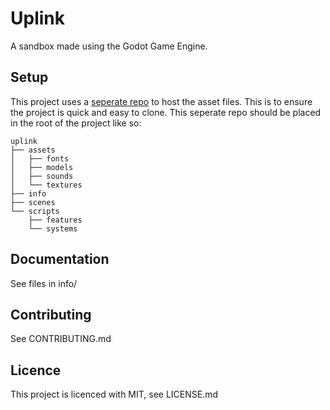 # Uplink
A sandbox made using the Godot Game Engine.

## Setup
This project uses a [seperate repo](https://github.com/josephtheengineer/uplink-assets) to host the asset files. This is to ensure the project is quick and easy to clone. This seperate repo should be placed in the root of the project like so:

```
uplink
├── assets
│   ├── fonts
│   ├── models
│   ├── sounds
│   └── textures
├── info
├── scenes
└── scripts
    ├── features
    └── systems
```
## Documentation
See files in info/

## Contributing
See CONTRIBUTING.md

## Licence
This project is licenced with MIT, see LICENSE.md
